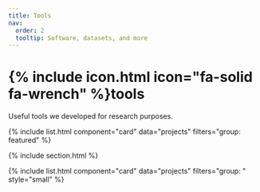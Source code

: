 ```yaml
---
title: Tools
nav:
  order: 2
  tooltip: Software, datasets, and more
---
```


# {% include icon.html icon="fa-solid fa-wrench" %}tools

Useful tools we developed for research purposes.

<!-- {% include tags.html tags="publication, resource, website" %}

{% include search-info.html %}

{% include section.html %} 

<!-- ## Featured -->

{% include list.html component="card" data="projects" filters="group: featured" %}

{% include section.html %}

<!-- ## All -->

{% include list.html component="card" data="projects" filters="group: " style="small" %}
